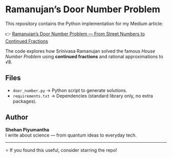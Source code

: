 # Ramanujan’s Door Number Problem

This repository contains the Python implementation for my Medium article:  

👉 [Ramanujan’s Door Number Problem — From Street Numbers to Continued Fractions](https://medium.com/)  

The code explores how Srinivasa Ramanujan solved the famous *House Number Problem* using **continued fractions** and rational approximations to √8.

## Files

- `door_number.py` → Python script to generate solutions.
- `requirements.txt` → Dependencies (standard library only, no extra packages).

## Author

**Shehan Piyumantha**  
I write about science — from quantum ideas to everyday tech.  

---

⭐ If you found this useful, consider starring the repo!
